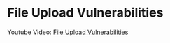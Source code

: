 # File Upload Vulnerabilities

Youtube Video: [File Upload Vulnerabilities](https://www.youtube.com/watch?v=G3YTDcQ3FwQ)